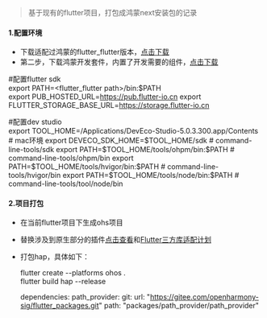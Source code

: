 > 基于现有的flutter项目，打包成鸿蒙next安装包的记录
  
#### 1.配置环境
- 下载适配过鸿蒙的flutter_flutter版本，[点击下载](https://gitee.com/openharmony-sig/flutter_flutter)
- 第二步，下载鸿蒙开发套件，内置了开发需要的组件，[点击下载](https://developer.huawei.com/consumer/cn/download/deveco-studio)

#配置flutter sdk  
export PATH=<flutter_flutter path>/bin:$PATH  
export PUB_HOSTED_URL=https://pub.flutter-io.cn
export FLUTTER_STORAGE_BASE_URL=https://storage.flutter-io.cn  

#配置dev studio  
export TOOL_HOME=/Applications/DevEco-Studio-5.0.3.300.app/Contents # mac环境
export DEVECO_SDK_HOME=$TOOL_HOME/sdk # command-line-tools/sdk
export PATH=$TOOL_HOME/tools/ohpm/bin:$PATH # command-line-tools/ohpm/bin
export PATH=$TOOL_HOME/tools/hvigor/bin:$PATH # command-line-tools/hvigor/bin
export PATH=$TOOL_HOME/tools/node/bin:$PATH # command-line-tools/tool/node/bin


#### 2.项目打包

- 在当前flutter项目下生成ohs项目  
- 替换涉及到原生部分的插件[点击查看](https://gitee.com/openharmony-sig/flutter_packages)和[Flutter三方库适配计划](https://docs.qq.com/sheet/DVVJDWWt1V09zUFN2)
- 打包hap，具体如下：


  flutter create --platforms ohos .  
  flutter build hap --release

  dependencies:
    path_provider:
      git:
        url: "https://gitee.com/openharmony-sig/flutter_packages.git"
        path: "packages/path_provider/path_provider"


